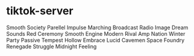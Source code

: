 # tiktok-server

Smooth Society  Parellel Impulse
Marching Broadcast  Radio Image
Dream Sounds  Red Ceremony
Smooth Engine  Modern Rival
Amp Nation  Winter Party
Passive Tempest  Hollow Embrace
Lucid Cavemen  Space Foundry
Renegade Struggle  Midnight Feeling
